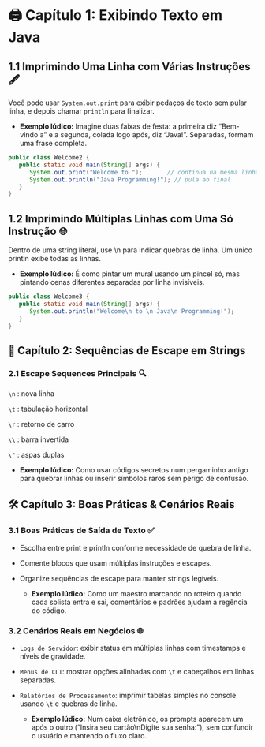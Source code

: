# 🖨️ Capítulo 1: Exibindo Texto em Java

## 1.1 Imprimindo Uma Linha com Várias Instruções 🖋️    
Você pode usar `System.out.print` para exibir pedaços de texto sem pular linha, e depois chamar `println` para finalizar.  


  - **Exemplo lúdico:** Imagine duas faixas de festa: a primeira diz “Bem-vindo a” e a segunda, colada logo após, diz “Java!”. Separadas, formam uma frase completa.  


```java
public class Welcome2 {
   public static void main(String[] args) {
      System.out.print("Welcome to ");       // continua na mesma linha
      System.out.println("Java Programming!"); // pula ao final
   }
}
```


## 1.2 Imprimindo Múltiplas Linhas com Uma Só Instrução 🌐
Dentro de uma string literal, use \n para indicar quebras de linha. Um único println exibe todas as linhas.


  - **Exemplo lúdico:** É como pintar um mural usando um pincel só, mas pintando cenas diferentes separadas por linha invisíveis.


```java
public class Welcome3 {
   public static void main(String[] args) {
      System.out.println("Welcome\n to \n Java\n Programming!");
   }
}
```


## 📜 Capítulo 2: Sequências de Escape em Strings

### 2.1 Escape Sequences Principais 🔍
`\n` : nova linha

`\t` : tabulação horizontal

`\r` : retorno de carro

`\\` : barra invertida

`\"` : aspas duplas


  - **Exemplo lúdico:** Como usar códigos secretos num pergaminho antigo para quebrar linhas ou inserir símbolos raros sem perigo de confusão.


## 🛠️ Capítulo 3: Boas Práticas & Cenários Reais

### 3.1 Boas Práticas de Saída de Texto ✅
- Escolha entre print e println conforme necessidade de quebra de linha.

- Comente blocos que usam múltiplas instruções e escapes.

- Organize sequências de escape para manter strings legíveis.

  - **Exemplo lúdico:** Como um maestro marcando no roteiro quando cada solista entra e sai, comentários e padrões ajudam a regência do código.


### 3.2 Cenários Reais em Negócios 🌐

- `Logs de Servidor`: exibir status em múltiplas linhas com timestamps e níveis de gravidade.

- `Menus de CLI`: mostrar opções alinhadas com `\t` e cabeçalhos em linhas separadas.

- `Relatórios de Processamento`: imprimir tabelas simples no console usando `\t` e quebras de linha.


  - **Exemplo lúdico:** Num caixa eletrônico, os prompts aparecem um após o outro (“Insira seu cartão\nDigite sua senha:”), sem confundir o usuário e mantendo o fluxo claro.